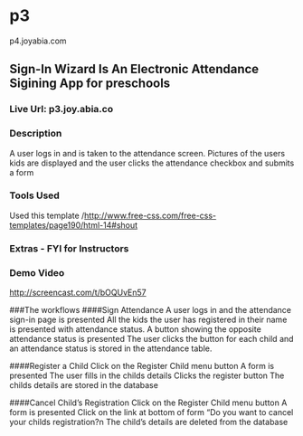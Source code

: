 # p3
p4.joyabia.com

## Sign-In Wizard Is An Electronic Attendance Sigining App for preschools
### Live Url: p3.joy.abia.co

### Description
A user logs in and is taken to the attendance screen. Pictures of the users kids are displayed and the user clicks the attendance checkbox and submits a form


### Tools Used
Used this template /http://www.free-css.com/free-css-templates/page190/html-14#shout

### Extras - FYI for Instructors


### Demo Video
http://screencast.com/t/bOQUvEn57

###The workflows
####Sign Attendance
A user logs in and the attendance sign-in page is presented
	All the kids the user has registered in their name is presented with attendance status.
	A button showing the opposite attendance status is presented
	The user clicks the button for each child and an attendance status is stored in the attendance table.

####Register a Child
Click on the Register Child menu button
	A form is presented
	The user fills in the childs details
	Clicks the register button
	The childs details are stored in the database


####Cancel Child’s Registration
Click on the Register Child menu button
	A form is presented
	Click on the link at bottom of form “Do you want to cancel your childs registration?n
	The child’s details are deleted from  the database

